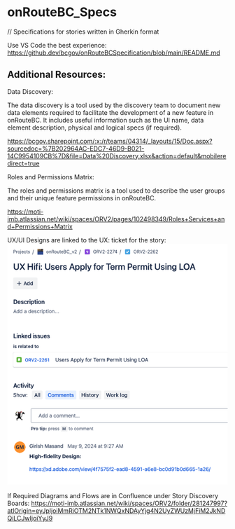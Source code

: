 # onRouteBC_Specs
// Specifications for stories written in Gherkin format

Use VS Code the best experience: https://github.dev/bcgov/onRouteBCSpecification/blob/main/README.md

## Additional Resources:

Data Discovery: 

The data discovery is a tool used by the discovery team to document new data elements required to facilitate the development of a new feature in onRouteBC. It includes useful information such as the UI name, data element description, physical and logical specs (if required). 

https://bcgov.sharepoint.com/:x:/r/teams/04314/_layouts/15/Doc.aspx?sourcedoc=%7B202964AC-EDC7-46D9-B021-14C9954109CB%7D&file=Data%20Discovery.xlsx&action=default&mobileredirect=true

Roles and Permissions Matrix: 

The roles and permissions matrix is a tool used to describe the user groups and their unique feature permissions in onRouteBC.

https://moti-imb.atlassian.net/wiki/spaces/ORV2/pages/102498349/Roles+Services+and+Permissions+Matrix

UX/UI Designs are linked to the UX: ticket for the story:![alt text](image.png)

If Required Diagrams and Flows are in Confluence under Story Discovery Boards: https://moti-imb.atlassian.net/wiki/spaces/ORV2/folder/281247997?atlOrigin=eyJpIjoiMmRiOTM2NTk1NWQxNDAyYjg4N2UyZWUzMjFiM2JkNDQiLCJwIjoiYyJ9

